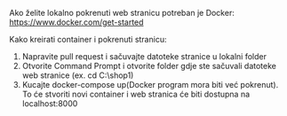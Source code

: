 Ako želite lokalno pokrenuti web stranicu potreban je Docker:
https://www.docker.com/get-started

Kako kreirati container i pokrenuti stranicu:
1. Napravite pull request i sačuvajte datoteke stranice u lokalni folder
2. Otvorite Command Prompt i otvorite folder gdje ste sačuvali datoteke web stranice (ex. cd C:\shop1)
3. Kucajte docker-compose up(Docker program mora biti već pokrenut). To će stvoriti novi container i web stranica će biti dostupna na localhost:8000
